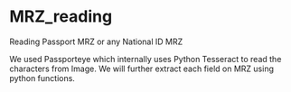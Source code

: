 # MRZ_reading
Reading Passport MRZ or any National ID MRZ

We  used Passporteye which internally uses Python Tesseract to read the characters from Image.
We will further extract each field on MRZ using python functions.
